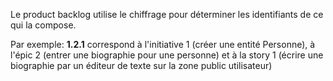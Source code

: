 Le product backlog utilise le chiffrage pour déterminer les identifiants de ce qui la compose.

Par exemple: **1.2.1** correspond à l'initiative 1 (créer une entité Personne), à l'épic 2 (entrer une biographie pour une personne) et à la story 1 (écrire une biographie par un éditeur de texte sur la zone public utilisateur)